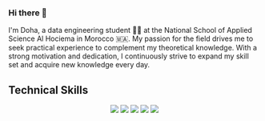 ### Hi there 👋

<!--
**dohabenhabbach/dohabenhabbach** is a ✨ _special_ ✨ repository because its `README.md` (this file) appears on your GitHub profile.

Here are some ideas to get you started:

- 🔭 I’m currently working on ...
- 🌱 I’m currently learning ...
- 👯 I’m looking to collaborate on ...
- 🤔 I’m looking for help with ...
- 💬 Ask me about ...
- 📫 How to reach me: ...
- 😄 Pronouns: ...
- ⚡ Fun fact: ...
-->
I'm Doha, a data engineering student 👩‍💻  at the National School of Applied Science Al Hociema in Morocco 🇲🇦. My passion for the field drives me to seek practical experience to complement my theoretical knowledge. With a strong motivation and dedication, I continuously strive to expand my skill set and acquire new knowledge every day.



<h2>Technical Skills</h2>
<p align="center">
  <img src="https://cdn.icon-icons.com/icons2/2107/PNG/96/file_type_jupyter_icon_130494.png"/>
  <img src="https://img.icons8.com/color/48/000000/java-coffee-cup-logo.png"/>
  <img src="https://img.icons8.com/color/48/000000/spring-logo.png"/>
  <img src="https://img.icons8.com/color/48/000000/python.png"/>
  <img src="https://img.icons8.com/color/48/000000/mysql-logo.png"/>
</p>





